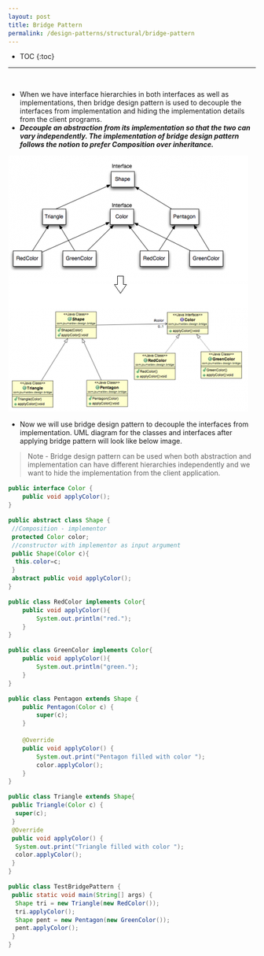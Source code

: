 ```yaml
---
layout: post
title: Bridge Pattern
permalink: /design-patterns/structural/bridge-pattern
---
```


- TOC
{:toc}

<hr><br>


-	When we have interface hierarchies in both interfaces as well as implementations, then bridge design pattern is used to decouple the interfaces from implementation and hiding the implementation details from the client programs.
-	***Decouple an abstraction from its implementation so that the two can vary independently. The implementation of bridge design pattern follows the notion to prefer Composition over inheritance.***

![](https://github.com/arpit04tripathi/files-cdn/raw/cdn/design-patterns/structural-bridge.png)

- Now we will use bridge design pattern to decouple the interfaces from implementation. UML diagram for the classes and interfaces after applying bridge pattern will look like below image.

> Note - Bridge design pattern can be used when both abstraction and implementation can have different hierarchies independently and we want to hide the implementation from the client application.

```java
public interface Color {
	public void applyColor();
}
```
```java
public abstract class Shape {
 //Composition - implementor
 protected Color color;
 //constructor with implementor as input argument
 public Shape(Color c){
  this.color=c;
 }
 abstract public void applyColor();
}
```
```java
public class RedColor implements Color{
	public void applyColor(){
		System.out.println("red.");
	}
}
```
```java
public class GreenColor implements Color{
	public void applyColor(){
		System.out.println("green.");
	}
}
```
```java
public class Pentagon extends Shape {
	public Pentagon(Color c) {
		super(c);
	}

	@Override
	public void applyColor() {
		System.out.print("Pentagon filled with color ");
		color.applyColor();
	}
}
```
```java
public class Triangle extends Shape{
 public Triangle(Color c) {
  super(c);
 }
 @Override
 public void applyColor() {
  System.out.print("Triangle filled with color ");
  color.applyColor();
 } 
}
```
```java
public class TestBridgePattern {
 public static void main(String[] args) {
  Shape tri = new Triangle(new RedColor());
  tri.applyColor();
  Shape pent = new Pentagon(new GreenColor());
  pent.applyColor();
 }
}
```